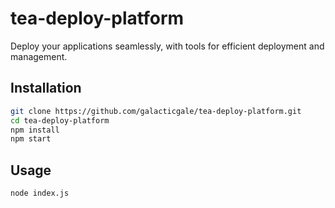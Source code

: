# tea-deploy-platform

Deploy your applications seamlessly, with tools for efficient deployment and management.

## Installation

```bash
git clone https://github.com/galacticgale/tea-deploy-platform.git
cd tea-deploy-platform
npm install
npm start
```

## Usage
```bash
node index.js
```
